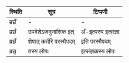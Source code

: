 | स्थिति | सूत्र | टिप्पणी |
| ----- | ------- | ------ |
| म्रछँ | - | - |
| म्रछँ | उपदेशेऽजनुनासिक इत् | अँ-इत्यस्य इत्संज्ञा |
| म्रछँ | शेषात् कर्तरि परस्मैपदम् | इति परस्मैपदम् |
| म्रछ् | तस्य लोपः | इत्संज्ञकस्य लोपः |
